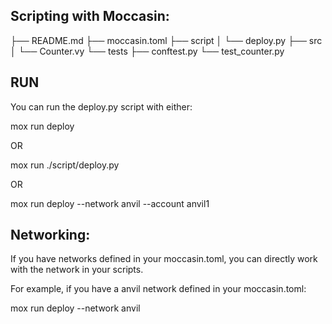 ## Scripting with Moccasin:

├── README.md
├── moccasin.toml
├── script
│   └── deploy.py
├── src
│   └── Counter.vy
└── tests
    ├── conftest.py
    └── test_counter.py
    
## RUN
You can run the deploy.py script with either:


mox run deploy 


OR


mox run ./script/deploy.py


OR


mox run deploy --network anvil --account anvil1

## Networking:


If you have networks defined in your moccasin.toml, 
you can directly work with the network in your scripts. 


For example, if you have a anvil network defined in your moccasin.toml:


mox run deploy --network anvil
